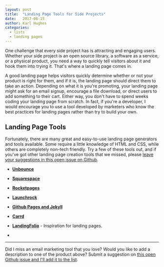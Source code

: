 ```yaml
---
layout: post
title:  "Landing Page Tools for Side Projects"
date:   2017-08-15
author: Karl Hughes
categories:
  - lists
  - landing pages
---
```


One challenge that every side project has is attracting and engaging users. Whether your side project is an open source library, a software as a service, or a physical product, you need a way to quickly tell visitors about it and hook them into trying it. That's where a landing page comes in.

A good landing page helps visitors quickly determine whether or not your product is right for them, and if it is, the landing page should direct them to take an action. Depending on what it is you're promoting, your landing page might ask for an email signup, encourage a file download, or direct users to add something to their cart. Either way, you don't have to spend weeks coding your landing page from scratch. In fact, if you're a developer, I would encourage you to use a tool developed by marketers who know the best practices for landing pages rather than try to build your own.

## Landing Page Tools

Fortunately, there are many great and easy-to-use landing page generators and tools available. Some require a little knowledge of HTML and CSS, while others are completely non-tech friendly. Try a few of these tools out, and if you've got other landing page creation tools that we missed, please [leave your suggestions in this open issue on Github](https://github.com/karllhughes/side-project-marketing/issues/12).

- **[Unbounce](https://unbounce.com/)**

- **[Squarespace](https://www.squarespace.com/)**

- **[Rocketpages](http://www.rocketpages.net/)**

- **[Launchrock](https://www.launchrock.com/)**

- **[Github Pages and Jekyll](https://help.github.com/articles/using-jekyll-as-a-static-site-generator-with-github-pages/)**

- **[Carrd](https://carrd.co/)**

- **[LandingFolio](http://www.landingfolio.com/)** - Inspiration for landing pages.

- **[]()**

-----

Did I miss an email marketing tool that you love? Would you like to add a description to one of the product above? Submit a suggestion on [this open Github issue and I'll add it to the list](https://github.com/karllhughes/side-project-marketing/issues/12).
